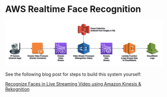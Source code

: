 # AWS Realtime Face Recognition

![](AWS%20Realtime%20Face%20Recognition.png)

See the following blog post for steps to build this system yourself:

[Recognize Faces in Live Streaming Video using Amazon Kinesis & Rekognition](https://www.qloudx.com/recognize-faces-in-live-streaming-video-using-amazon-kinesis-rekognition/)

